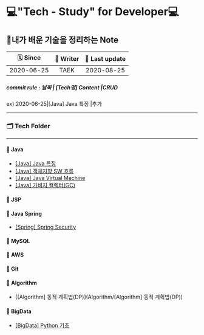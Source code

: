# 💻"Tech - Study" for Developer💻

## 📖내가 배운 기술을 정리하는 Note

|  🗓 Since   | 📝 Writer | 📅 Last update |
| :--------: | :------: | :-----------: |
| 2020-06-25 |   TAEK   |  2020-08-25   |

##### commit rule : 날짜 | [Tech명] Content |CRUD

 ex) 2020-06-25|[Java] Java 특징 |추가 

---

### 🗂 Tech Folder

---

#### 📒 Java

* [[Java] Java 특징](https://github.com/hyungtaik/Tech-Study/blob/master/Java/%5BJava%5D%20Java%20%ED%8A%B9%EC%A7%95.md)
* [[Java] 객체지향 SW 흐름](https://github.com/hyungtaik/Tech-Study/blob/master/Java/%5BJava%5D%20%EA%B0%9D%EC%B2%B4%EC%A7%80%ED%96%A5%20SW%20%ED%9D%90%EB%A6%84.md)
* [[Java] Java Virtual Machine](https://github.com/hyungtaik/Tech-Study/blob/master/Java/%5BJava%5D%20Java%20Virtual%20Machine.md)
* [[Java] 가비지 컬렉터(GC)](https://github.com/hyungtaik/Tech-Study/blob/master/Java/%5BJava%5D%20%EA%B0%80%EB%B9%84%EC%A7%80%20%EC%BB%AC%EB%A0%89%ED%84%B0(GC).md)

#### 📕 JSP

#### 📗 Java Spring

- [[Spring] Spring Security](https://github.com/hyungtaik/Tech-Study/blob/master/Java%20Spring/%5BSpring%5D%20Spring%20Security.md)

#### 📘 MySQL

#### 📙 AWS

#### 📔 Git

#### 📓 Algorithm

- [[Algorithm] 동적 계획법(DP)](Algorithm/[Algorithm] 동적 계획법(DP))

#### 📒 BigData

- [[BigData] Python 기초](BigData/Python_Study.md)








